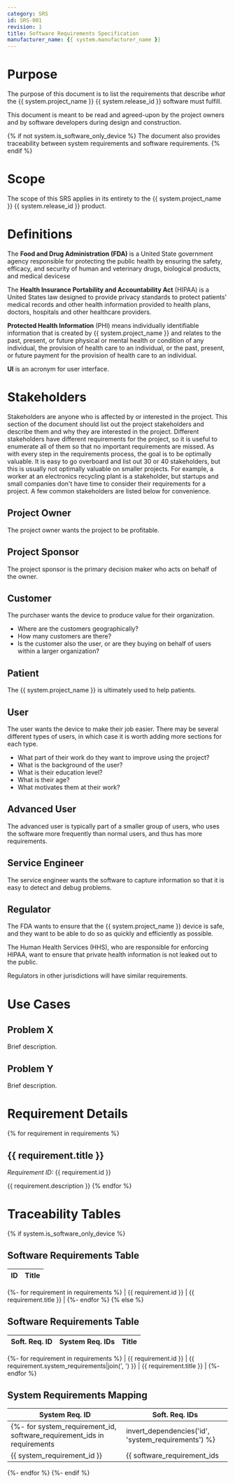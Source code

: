 ```yaml
---
category: SRS
id: SRS-001
revision: 1
title: Software Requirements Specification
manufacturer_name: {{ system.manufacturer_name }}
---
```


# Purpose

The purpose of this document is to list the requirements that describe *what* the {{ system.project_name }} {{ system.release_id }} software must fulfill.

This document is meant to be read and agreed-upon by the project owners and by software developers during design and construction.

{% if not system.is_software_only_device %}
The document also provides traceability between system requirements and software requirements.
{% endif %}

# Scope

The scope of this SRS applies in its entirety to the {{ system.project_name }} {{ system.release_id }} product.

# Definitions

The **Food and Drug Administration (FDA)** is a United State government agency responsible for protecting the public health by ensuring the safety, efficacy, and security of human and veterinary drugs, biological products, and medical devicese

The **Health Insurance Portability and Accountability Act** (HIPAA) is a United States law designed to provide privacy standards to protect patients' medical records and other health information provided to health plans, doctors, hospitals and other healthcare providers.

**Protected Health Information** (PHI) means individually identifiable information that is created by {{ system.project_name }} and relates to the past, present, or future physical or mental health or condition of any individual, the provision of health care to an individual, or the past, present, or future payment for the provision of health care to an individual.

**UI** is an acronym for user interface.

# Stakeholders

Stakeholders are anyone who is affected by or interested in the project.  This section of the document should list out the project stakeholders and describe them and why they are interested in the project.  Different stakeholders have different requirements for the project, so it is useful to enumerate all of them so that no important requirements are missed.  As with every step in the requirements process, the goal is to be optimally valuable.  It is easy to go overboard and list out 30 or 40 stakeholders, but this is usually not optimally valuable on smaller projects.  For example, a worker at an electronics recycling plant is a stakeholder, but startups and small companies don't have time to consider their requirements for a project.  A few common stakeholders are listed below for convenience.

## Project Owner

The project owner wants the project to be profitable.

## Project Sponsor

The project sponsor is the primary decision maker who acts on behalf of the owner.

## Customer

The purchaser wants the device to produce value for their organization.

- Where are the customers geographically?
- How many customers are there?
- Is the customer also the user, or are they buying on behalf of users within a larger organization?

## Patient

The {{ system.project_name }} is ultimately used to help patients.

## User

The user wants the device to make their job easier.  There may be several different types of users, in which case it is worth adding more sections for each type.

- What part of their work do they want to improve using the project?
- What is the background of the user?
- What is their education level?
- What is their age?
- What motivates them at their work?

## Advanced User

The advanced user is typically part of a smaller group of users, who uses the software more frequently than normal users, and thus has more requirements.

## Service Engineer

The service engineer wants the software to capture information so that it is easy to detect and debug problems.

## Regulator

The FDA wants to ensure that the {{ system.project_name }} device is safe, and they want to be able to do so as quickly and efficiently as possible.

The Human Health Services (HHS), who are responsible for enforcing HIPAA, want to ensure that private health information is not leaked out to the public.

Regulators in other jurisdictions will have similar requirements.

# Use Cases

## Problem X

Brief description.

## Problem Y

Brief description.

# Requirement Details
{% for requirement in requirements %}
## {{ requirement.title }}

*Requirement ID:* {{ requirement.id }}

{{ requirement.description }}
{% endfor %}

# Traceability Tables
{% if system.is_software_only_device %}
## Software Requirements Table

| ID | Title |
| --- | --- |
{%- for requirement in requirements %}
| {{ requirement.id }} | {{ requirement.title }} |
{%- endfor %}
{% else %}
## Software Requirements Table

| Soft. Req. ID | System Req. IDs | Title |
| --- | --- | --- |
{%- for requirement in requirements %}
| {{ requirement.id }} | {{ requirement.system_requirements|join(', ') }} | {{ requirement.title }} |
{%- endfor %}

## System Requirements Mapping

| System Req. ID | Soft. Req. IDs |
| --- | --- |
{%- for system_requirement_id, software_requirement_ids in requirements|invert_dependencies('id', 'system_requirements') %}
| {{ system_requirement_id }} | {{ software_requirement_ids|sort|join(', ') }} |
{%- endfor %}
{%- endif %}
